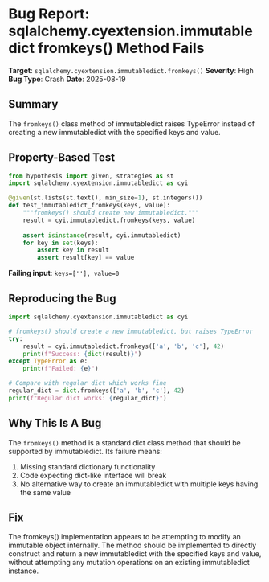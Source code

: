# Bug Report: sqlalchemy.cyextension.immutabledict fromkeys() Method Fails

**Target**: `sqlalchemy.cyextension.immutabledict.fromkeys()`
**Severity**: High
**Bug Type**: Crash
**Date**: 2025-08-19

## Summary

The `fromkeys()` class method of immutabledict raises TypeError instead of creating a new immutabledict with the specified keys and value.

## Property-Based Test

```python
from hypothesis import given, strategies as st
import sqlalchemy.cyextension.immutabledict as cyi

@given(st.lists(st.text(), min_size=1), st.integers())
def test_immutabledict_fromkeys(keys, value):
    """fromkeys() should create new immutabledict."""
    result = cyi.immutabledict.fromkeys(keys, value)
    
    assert isinstance(result, cyi.immutabledict)
    for key in set(keys):
        assert key in result
        assert result[key] == value
```

**Failing input**: `keys=[''], value=0`

## Reproducing the Bug

```python
import sqlalchemy.cyextension.immutabledict as cyi

# fromkeys() should create a new immutabledict, but raises TypeError
try:
    result = cyi.immutabledict.fromkeys(['a', 'b', 'c'], 42)
    print(f"Success: {dict(result)}")
except TypeError as e:
    print(f"Failed: {e}")

# Compare with regular dict which works fine
regular_dict = dict.fromkeys(['a', 'b', 'c'], 42)
print(f"Regular dict works: {regular_dict}")
```

## Why This Is A Bug

The `fromkeys()` method is a standard dict class method that should be supported by immutabledict. Its failure means:
1. Missing standard dictionary functionality
2. Code expecting dict-like interface will break
3. No alternative way to create an immutabledict with multiple keys having the same value

## Fix

The fromkeys() implementation appears to be attempting to modify an immutable object internally. The method should be implemented to directly construct and return a new immutabledict with the specified keys and value, without attempting any mutation operations on an existing immutabledict instance.